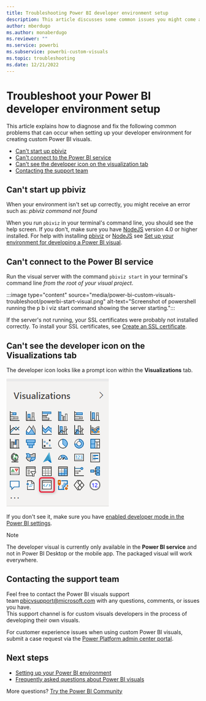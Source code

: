 ```yaml
---
title: Troubleshooting Power BI developer environment setup
description: This article discusses some common issues you might come across when developing or creating a custom Power BI visual.
author: mberdugo
ms.author: monaberdugo
ms.reviewer: ""
ms.service: powerbi
ms.subservice: powerbi-custom-visuals
ms.topic: troubleshooting
ms.date: 12/21/2022
---
```


# Troubleshoot your Power BI developer environment setup

This article explains how to diagnose and fix the following common problems that can occur when setting up your developer environment for creating custom Power BI visuals.

* [Can't start up pbiviz](#cant-start-up-pbiviz)
* [Can't connect to the Power BI service](#cant-connect-to-the-power-bi-service)
* [Can't see the developer icon on the visualization tab](#cant-see-the-developer-icon-on-the-visualizations-tab)
* [Contacting the support team](#contacting-the-support-team)

## Can't start up pbiviz

When your environment isn't set up correctly, you might receive an error such as: *pbiviz command not found*

When you run `pbiviz` in your terminal's command line, you should see the help screen. If you don't, make sure you have [NodeJS](environment-setup.md#install-nodejs) version 4.0 or higher installed.
For help with installing [pbiviz](environment-setup.md#install-pbiviz) or [NodeJS](environment-setup.md#install-nodejs) see [Set up your environment for developing a Power BI visual](environment-setup.md).

## Can't connect to the Power BI service

Run the visual server with the command `pbiviz start` in your terminal's command line *from the root of your visual project*.

:::image type="content" source="media/power-bi-custom-visuals-troubleshoot/powerbi-start-visual.png" alt-text="Screenshot of powershell running the p b i viz start command showing the server starting.":::

If the server's not running, your SSL certificates were probably not installed correctly. To install your SSL certificates, see [Create an SSL certificate](create-ssl-certificate.md).

## Can't see the developer icon on the Visualizations tab

The developer icon looks like a prompt icon within the **Visualizations** tab.

![Visual selection](media/power-bi-custom-visuals-troubleshoot/powerbi-developer-visual-selection.png)

If you don't see it, make sure you have [enabled developer mode in the Power BI settings](environment-setup.md#set-up-power-bi-service-for-developing-a-visual).

> [!NOTE]
> The developer visual is currently only available in the **Power BI service** and not in Power BI Desktop or the mobile app. The packaged visual will work everywhere.

## Contacting the support team

Feel free to contact the Power BI visuals support team <pbicvsupport@microsoft.com> with any questions, comments, or issues you have.  
This support channel is for custom visuals developers in the process of developing their own visuals.

For customer experience issues when using custom Power BI visuals, submit a case request via the [Power Platform admin center portal](https://admin.powerplatform.microsoft.com/newsupportticket/powerbipro).

## Next steps

* [Setting up your Power BI environment](environment-setup.md)
* [Frequently asked questions about Power BI visuals](power-bi-custom-visuals-faq.yml)

More questions? [Try the Power BI Community](https://community.powerbi.com/)  
